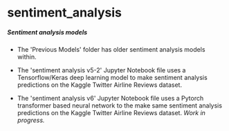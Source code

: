 # sentiment_analysis

##### Sentiment analysis models

+ The 'Previous Models' folder has older sentiment analysis models within. 

+ The 'sentiment analysis v5-2' Jupyter Notebook file uses a Tensorflow/Keras deep learning model to make sentiment analysis predictions on the Kaggle Twitter Airline Reviews dataset. 

+ The 'sentiment analysis v6' Jupyter Notebook file uses a Pytorch transformer based neural network to the make same sentiment analysis predictions on the Kaggle Twitter Airline Reviews dataset. *Work in progress.*
